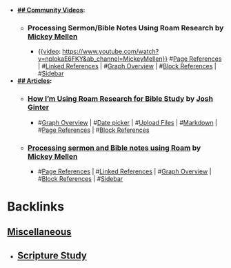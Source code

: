 - **[## Community Videos](<## Community Videos.md>):**
    - ### Processing Sermon/Bible Notes Using Roam Research by [Mickey Mellen](<Mickey Mellen.md>)
        - {{[video](<video.md>): https://www.youtube.com/watch?v=nplokaE6FKY&ab_channel=MickeyMellen}}
#[Page References](<Page References.md>) | #[Linked References](<Linked References.md>) | #[Graph Overview](<Graph Overview.md>) | #[Block References](<Block References.md>) | #[Sidebar](<Sidebar.md>)
- **[## Articles](<## Articles.md>):**
    - ### [How I’m Using Roam Research for Bible Study](https://thesweetsetup.com/how-im-using-roam-research-for-bible-study/) by [Josh Ginter](<Josh Ginter.md>)
        - #[Graph Overview](<Graph Overview.md>) | #[Date picker](<Date picker.md>) | #[Upload Files](<Upload Files.md>) | #[Markdown](<Markdown.md>) | #[Page References](<Page References.md>) | #[Block References](<Block References.md>)
    - ### [Processing sermon and Bible notes using Roam](https://www.roambrain.com/processing-sermon-and-bible-notes-using-roam/) by [Mickey Mellen](<Mickey Mellen.md>)
        - #[Page References](<Page References.md>) | #[Linked References](<Linked References.md>) | #[Graph Overview](<Graph Overview.md>) | #[Block References](<Block References.md>) | #[Sidebar](<Sidebar.md>)

# Backlinks
## [Miscellaneous](<Miscellaneous.md>)
- ## [Scripture Study](<Scripture Study.md>)


